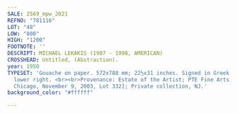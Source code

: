 ```yaml
---
SALE: 2569_mpw_2021
REFNO: "781116"
LOT: "48"
LOW: "800"
HIGH: "1200"
FOOTNOTE: ''
DESCRIPT: MICHAEL LEKAKIS (1907 - 1998, AMERICAN)
CROSSHEAD: Untitled, (Abstraction).
year: 1950
TYPESET: 'Gouache on paper. 572x788 mm; 22½x31 inches. Signed in Greek lettering,
  lower right. <br><br>Provenance: Estate of the Artist; PTE Fine Arts, NY; [Wright,
  Chicago, November 9, 2003, Lot 332]; Private collection, NJ.'
background_color: "#ffffff"

---
```

